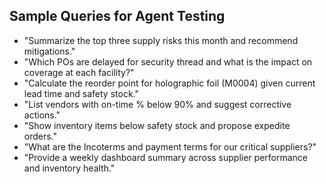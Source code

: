 ## Sample Queries for Agent Testing

- "Summarize the top three supply risks this month and recommend mitigations."
- "Which POs are delayed for security thread and what is the impact on coverage at each facility?"
- "Calculate the reorder point for holographic foil (M0004) given current lead time and safety stock."
- "List vendors with on-time % below 90% and suggest corrective actions."
- "Show inventory items below safety stock and propose expedite orders."
- "What are the Incoterms and payment terms for our critical suppliers?"
- "Provide a weekly dashboard summary across supplier performance and inventory health."

